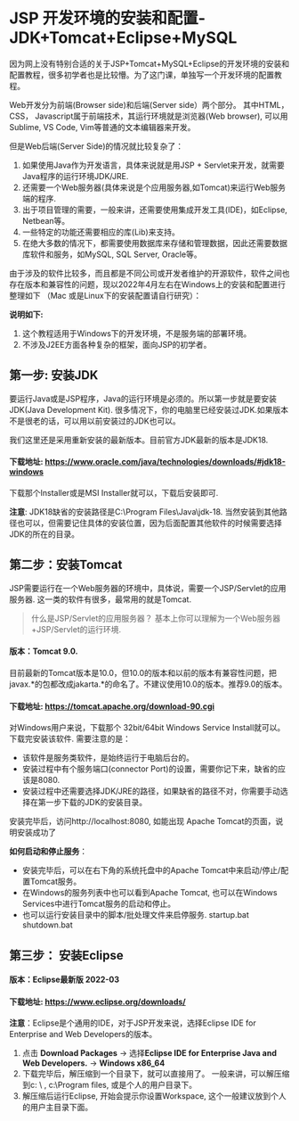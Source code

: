 # JSP 开发环境的安装和配置- JDK+Tomcat+Eclipse+MySQL

因为网上没有特别合适的关于JSP+Tomcat+MySQL+Eclipse的开发环境的安装和配置教程，很多初学者也是比较懵。为了这门课，单独写一个开发环境的配置教程。

Web开发分为前端(Browser side)和后端(Server side）两个部分。 其中HTML，CSS， Javascript属于前端技术，其运行环境就是浏览器(Web browser), 可以用Sublime, VS Code, Vim等普通的文本编辑器来开发。

但是Web后端(Server Side)的情况就比较复杂了：

1. 如果使用Java作为开发语言，具体来说就是用JSP + Servlet来开发，就需要Java程序的运行环境JDK/JRE.
2. 还需要一个Web服务器(具体来说是个应用服务器,如Tomcat)来运行Web服务端的程序.
3. 出于项目管理的需要，一般来讲，还需要使用集成开发工具(IDE)，如Eclipse, Netbean等。
4. 一些特定的功能还需要相应的库(Lib)来支持。
5. 在绝大多数的情况下，都需要使用数据库来存储和管理数据，因此还需要数据库软件和服务，如MySQL, SQL Server, Oracle等。

由于涉及的软件比较多，而且都是不同公司或开发者维护的开源软件，软件之间也存在版本和兼容性的问题，现以2022年4月左右在Windows上的安装和配置进行整理如下 （Mac 或是Linux下的安装配置请自行研究）：

**说明如下:**
1. 这个教程适用于Windows下的开发环境，不是服务端的部署环境。
1. 不涉及J2EE方面各种复杂的框架，面向JSP的初学者。

 ## 第一步: 安装JDK 

要运行Java或是JSP程序，Java的运行环境是必须的。所以第一步就是要安装JDK(Java Development Kit). 很多情况下，你的电脑里已经安装过JDK.如果版本不是很老的话，可以用以前安装过的JDK也可以。 

我们这里还是采用重新安装的最新版本。目前官方JDK最新的版本是JDK18.

#### 下载地址:   https://www.oracle.com/java/technologies/downloads/#jdk18-windows  

下载那个Installer或是MSI Installer就可以，下载后安装即可.

**注意**:  JDK18缺省的安装路径是C:\Program Files\Java\jdk-18.  当然安装到其他路径也可以，但需要记住具体的安装位置，因为后面配置其他软件的时候需要选择JDK的所在的目录。

## 第二步：安装Tomcat

JSP需要运行在一个Web服务器的环境中，具体说，需要一个JSP/Servlet的应用服务器. 这一类的软件有很多，最常用的就是Tomcat.

>  什么是JSP/Servlet的应用服务器？
>  基本上你可以理解为一个Web服务器+JSP/Servlet的运行环境.

#### 版本：Tomcat 9.0. 

目前最新的Tomcat版本是10.0，但10.0的版本和以前的版本有兼容性问题，把javax.\*的包都改成jakarta.\*的命名了。不建议使用10.0的版本。推荐9.0的版本。

#### 下载地址: https://tomcat.apache.org/download-90.cgi 

对Windows用户来说，下载那个 32bit/64bit Windows Service Install就可以。下载完安装该软件.
需要注意的是：

* 该软件是服务类软件，是始终运行于电脑后台的。
* 安装过程中有个服务端口(connector Port)的设置，需要你记下来，缺省的应该是8080.
* 安装过程中还需要选择JDK/JRE的路径，如果缺省的路径不对，你需要手动选择在第一步下载的JDK的安装目录。

安装完毕后，访问http://localhost:8080, 如能出现 Apache Tomcat的页面，说明安装成功了

**如何启动和停止服务**：

* 安装完毕后，可以在右下角的系统托盘中的Apache Tomcat中来启动/停止/配置Tomcat服务。
* 在Windows的服务列表中也可以看到Apache Tomcat, 也可以在Windows Services中进行Tomcat服务的启动和停止。  
* 也可以运行安装目录中的脚本/批处理文件来启停服务.  startup.bat  shutdown.bat


## 第三步： 安装Eclipse

#### 版本：Eclipse最新版 2022-03
#### 下载地址: https://www.eclipse.org/downloads/

**注意**：Eclipse是个通用的IDE，对于JSP开发来说，选择Eclipse IDE for Enterprise and Web Developers的版本。

1. 点击 **Download Packages** -> 选择**Eclipse IDE for Enterprise Java and Web Developers.** -> **Windows x86_64**
1. 下载完毕后，解压缩到一个目录下，就可以直接用了。 一般来讲，可以解压缩到c: \ ,  c:\Program files, 或是个人的用户目录下。
1. 解压缩后运行Eclipse,  开始会提示你设置Workspace, 这个一般建议放到个人的用户主目录下面。


